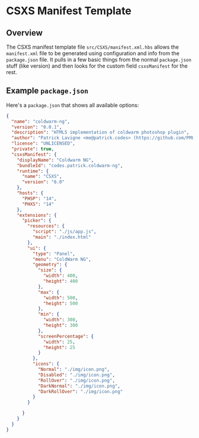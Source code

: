 # CSXS Manifest Template

## Overview
The CSXS manifest template file `src/CSXS/manifest.xml.hbs` allows the
`manifest.xml` file to be generated using configuration and info from the 
`package.json` file. It pulls in a few basic things from the normal
`package.json` stuff (like version) and then looks for the custom field
`csxsManifest` for the rest. 

## Example `package.json`

Here's a `package.json` that shows all available options:
```json
{
  "name": "coldwarm-ng",
  "version": "0.0.1",
  "description": "HTML5 implementation of coldwarm photoshop plugin",
  "author": "Patrick Lavigne <me@patrick.codes> (https://github.com/PMLavigne)",
  "license": "UNLICENSED",
  "private": true,
  "csxsManifest": {
    "displayName": "Coldwarm NG",
    "bundleId": "codes.patrick.coldwarm-ng",
    "runtime": {
      "name": "CSXS",
      "version": "6.0"
    },
    "hosts": {
      "PHSP": "14",
      "PHXS": "14"
    },
    "extensions": {
      "picker": {
        "resources": {
          "script": "./js/app.js",
          "main": "./index.html"
        },
        "ui": {
          "type": "Panel",
          "menu": "ColdWarm NG",
          "geometry": {
            "size": {
              "width": 400,
              "height": 400
            },
            "max": {
              "width": 500,
              "height": 500
            },
            "min": {
              "width": 300,
              "height": 300
            },
            "screenPercentage": {
              "width": 25,
              "height": 25
            }
          },
          "icons": {
            "Normal": "./img/icon.png",
            "Disabled": "./img/icon.png",
            "RollOver": "./img/icon.png",
            "DarkNormal": "./img/icon.png",
            "DarkRollOver": "./img/icon.png"
          }
        }

      }
    }
  }
}

```
